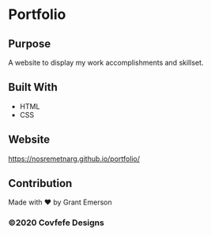 # Portfolio

## Purpose
A website to display my work accomplishments and skillset.

## Built With
* HTML
* CSS

## Website
https://nosremetnarg.github.io/portfolio/

## Contribution
Made with ❤️ by Grant Emerson

### ©️2020 Covfefe Designs